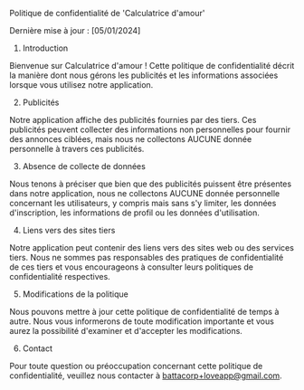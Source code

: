 Politique de confidentialité de 'Calculatrice d'amour'

Dernière mise à jour : [05/01/2024]

1. Introduction

Bienvenue sur Calculatrice d'amour ! Cette politique de confidentialité décrit la manière dont nous gérons les publicités et les informations associées lorsque vous utilisez notre application.

2. Publicités

Notre application affiche des publicités fournies par des tiers. Ces publicités peuvent collecter des informations non personnelles pour fournir des annonces ciblées, mais nous ne collectons AUCUNE donnée personnelle à travers ces publicités.

3. Absence de collecte de données

Nous tenons à préciser que bien que des publicités puissent être présentes dans notre application, nous ne collectons AUCUNE donnée personnelle concernant les utilisateurs, y compris mais sans s'y limiter, les données d'inscription, les informations de profil ou les données d'utilisation.

4. Liens vers des sites tiers

Notre application peut contenir des liens vers des sites web ou des services tiers. Nous ne sommes pas responsables des pratiques de confidentialité de ces tiers et vous encourageons à consulter leurs politiques de confidentialité respectives.

5. Modifications de la politique

Nous pouvons mettre à jour cette politique de confidentialité de temps à autre. Nous vous informerons de toute modification importante et vous aurez la possibilité d'examiner et d'accepter les modifications.

6. Contact

Pour toute question ou préoccupation concernant cette politique de confidentialité, veuillez nous contacter à battacorp+loveapp@gmail.com.